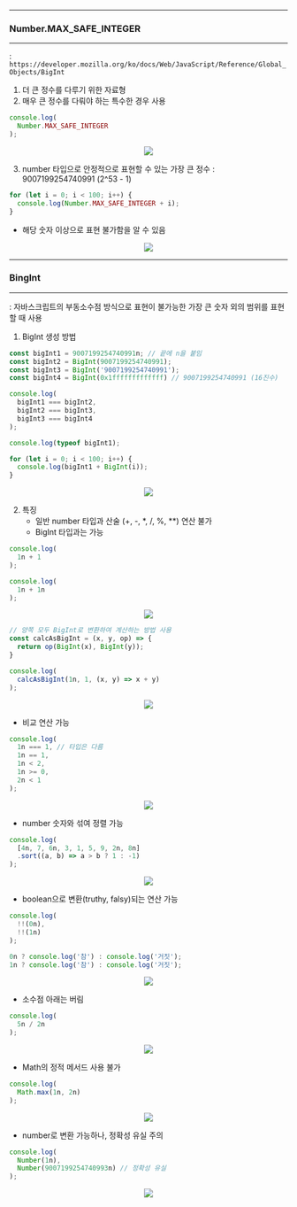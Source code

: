 -----
### Number.MAX_SAFE_INTEGER
-----
: ```https://developer.mozilla.org/ko/docs/Web/JavaScript/Reference/Global_Objects/BigInt```
1. 더 큰 정수를 다루기 위한 자료형
2. 매우 큰 정수를 다뤄야 하는 특수한 경우 사용
```js
console.log(
  Number.MAX_SAFE_INTEGER
);
```
<div align="center">
<img src="https://github.com/sooyounghan/JavaScript/assets/34672301/8d0dc881-1c4f-4e44-bdd7-1c15dfda8d5a">
</div>

3. number 타입으로 안정적으로 표현할 수 있는 가장 큰 정수 : 9007199254740991 (2^53 - 1)
```js
for (let i = 0; i < 100; i++) {
  console.log(Number.MAX_SAFE_INTEGER + i);
}
```
  - 해당 숫자 이상으로 표현 불가함을 알 수 있음
<div align="center">
<img src="https://github.com/sooyounghan/JavaScript/assets/34672301/124e5205-481f-4253-a47e-9a8b918f51fe">
</div>

-----
### BingInt
-----
: 자바스크립트의 부동소수점 방식으로 표현이 불가능한 가장 큰 숫자 외의 범위를 표현할 때 사용
1. BigInt 생성 방법
```js
const bigInt1 = 9007199254740991n; // 끝에 n을 붙임
const bigInt2 = BigInt(9007199254740991);
const bigInt3 = BigInt('9007199254740991');
const bigInt4 = BigInt(0x1fffffffffffff) // 9007199254740991 (16진수)

console.log(
  bigInt1 === bigInt2,
  bigInt2 === bigInt3,
  bigInt3 === bigInt4
);

console.log(typeof bigInt1);

for (let i = 0; i < 100; i++) {
  console.log(bigInt1 + BigInt(i));
}
```
<div align="center">
<img src="https://github.com/sooyounghan/JavaScript/assets/34672301/5c04356c-5d1c-486c-b5f4-bf8028ba0afc">
</div>

2. 특징
   - 일반 number 타입과 산술 (+, -, *, /, %, **) 연산 불가
   - BigInt 타입과는 가능
```js
console.log(
  1n + 1
);

console.log(
  1n + 1n
);
```
<div align="center">
<img src="https://github.com/sooyounghan/JavaScript/assets/34672301/f7aecc46-8838-4837-b4f1-fc29b5804cdb">
</div>

```js
// 양쪽 모두 BigInt로 변환하여 계산하는 방법 사용
const calcAsBigInt = (x, y, op) => {
  return op(BigInt(x), BigInt(y));
}

console.log(
  calcAsBigInt(1n, 1, (x, y) => x + y)
);
```
<div align="center">
<img src="https://github.com/sooyounghan/JavaScript/assets/34672301/0c9930b0-536e-4ce2-a6fe-b720cfaf44fe">
</div>

  - 비교 연산 가능
```js
console.log(
  1n === 1, // 타입은 다름
  1n == 1,
  1n < 2,
  1n >= 0,
  2n < 1
);
```
<div align="center">
<img src="https://github.com/sooyounghan/JavaScript/assets/34672301/a77e9372-9578-463a-b4d9-c6a091b00411">
</div>

  - number 숫자와 섞여 정렬 가능
```js
console.log(
  [4n, 7, 6n, 3, 1, 5, 9, 2n, 8n]
  .sort((a, b) => a > b ? 1 : -1)
);
```
<div align="center">
<img src="https://github.com/sooyounghan/JavaScript/assets/34672301/ca10cc38-0e1d-4868-a678-0f6e6488bfab">
</div>

  - boolean으로 변환(truthy, falsy)되는 연산 가능
```js
console.log(
  !!(0n),
  !!(1n)
);

0n ? console.log('참') : console.log('거짓');
1n ? console.log('참') : console.log('거짓');
```
<div align="center">
<img src="https://github.com/sooyounghan/JavaScript/assets/34672301/99b1d484-ec7b-4271-89f8-7f10bce4a044">
</div>

  - 소수점 아래는 버림
```js
console.log(
  5n / 2n
);
```
<div align="center">
<img src="https://github.com/sooyounghan/JavaScript/assets/34672301/d967dbb6-c395-4d6c-9ef6-b91669460633">
</div>

  - Math의 정적 메서드 사용 불가
```js
console.log(
  Math.max(1n, 2n)
);
```
<div align="center">
<img src="https://github.com/sooyounghan/JavaScript/assets/34672301/575f19b4-bebd-4fac-881b-3d6fab09b435">
</div>

  - number로 변환 가능하나, 정확성 유실 주의
```js
console.log(
  Number(1n),
  Number(9007199254740993n) // 정확성 유실
);
```
<div align="center">
<img src="https://github.com/sooyounghan/JavaScript/assets/34672301/84cf4695-3f01-4d87-be6a-897db3f644af">
</div>

